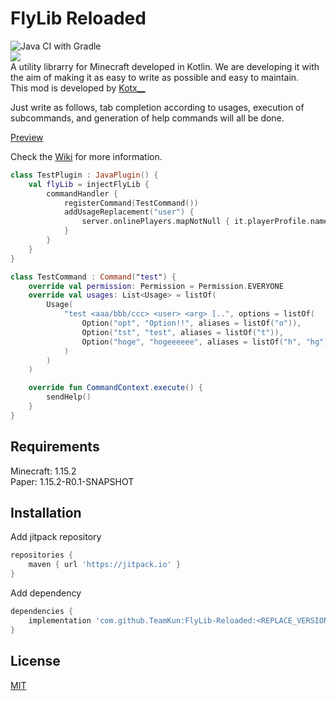 # FlyLib Reloaded

![Java CI with Gradle](https://github.com/TeamKun/FlyLib-Reloaded/workflows/Java%20CI%20with%20Gradle/badge.svg)  
[![](https://jitpack.io/v/TeamKun/FlyLib-Reloaded.svg)](https://jitpack.io/#TeamKun/FlyLib-Reloaded)  
A utility librarry for Minecraft developed in Kotlin. We are developing it with the aim of making it as easy to write as
possible and easy to maintain.  
This mod is developed by [Kotx\_\_](https://twitter.com/kotx__)

Just write as follows, tab completion according to usages, execution of subcommands, and generation of help commands
will all be done.

[Preview](https://imgur.com/Wy5yUvI)

Check the [Wiki](https://github.com/TeamKun/FlyLib-Reloaded/wiki/FlyLib-Reloaded-Docs:-Welcome) for more information.

```kotlin
class TestPlugin : JavaPlugin() {
    val flyLib = injectFlyLib {
        commandHandler {
            registerCommand(TestCommand())
            addUsageReplacement("user") {
                server.onlinePlayers.mapNotNull { it.playerProfile.name }
            }
        }
    }
}

class TestCommand : Command("test") {
    override val permission: Permission = Permission.EVERYONE
    override val usages: List<Usage> = listOf(
        Usage(
            "test <aaa/bbb/ccc> <user> <arg> [..", options = listOf(
                Option("opt", "Option!!", aliases = listOf("o")),
                Option("tst", "test", aliases = listOf("t")),
                Option("hoge", "hogeeeeee", aliases = listOf("h", "hg")),
            )
        )
    )

    override fun CommandContext.execute() {
        sendHelp()
    }
}
```

## Requirements

Minecraft: 1.15.2  
Paper: 1.15.2-R0.1-SNAPSHOT

## Installation

Add jitpack repository

```gradle
repositories {
    maven { url 'https://jitpack.io' }
}
```

Add dependency

```gradle
dependencies {
    implementation 'com.github.TeamKun:FlyLib-Reloaded:<REPLACE_VERSION>'
}
```

## License

[MIT](https://github.com/TeamKun/FlyLib-Reloaded/blob/master/LICENSE)
